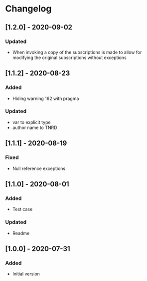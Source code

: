 # Changelog

## [1.2.0] - 2020-09-02

### Updated
- When invoking a copy of the subscriptions is made to allow for modifying the original subscriptions without exceptions

## [1.1.2] - 2020-08-23

### Added
- Hiding warning 162 with pragma

### Updated
- var to explicit type
- author name to TNRD

## [1.1.1] - 2020-08-19

### Fixed
- Null reference exceptions

## [1.1.0] - 2020-08-01

### Added
- Test case

### Updated
- Readme

## [1.0.0] - 2020-07-31

### Added
- Initial version
